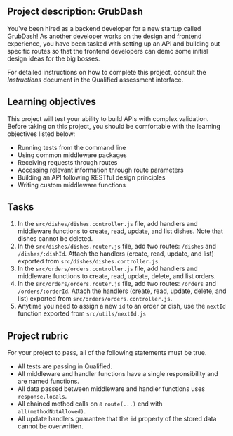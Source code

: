 ## Project description: GrubDash

You've been hired as a backend developer for a new startup called GrubDash! As another developer works on the design and frontend experience, you have been tasked with setting up an API and building out specific routes so that the frontend developers can demo some initial design ideas for the big bosses.

For detailed instructions on how to complete this project, consult the *Instructions* document in the Qualified assessment interface.

## Learning objectives

This project will test your ability to build APIs with complex validation. Before taking on this project, you should be comfortable with the learning objectives listed below:

- Running tests from the command line
- Using common middleware packages
- Receiving requests through routes
- Accessing relevant information through route parameters
- Building an API following RESTful design principles
- Writing custom middleware functions

## Tasks

1. In the `src/dishes/dishes.controller.js` file, add handlers and middleware functions to create, read, update, and list dishes. Note that dishes cannot be deleted.
2. In the `src/dishes/dishes.router.js` file, add two routes: `/dishes` and `/dishes/:dishId`. Attach the handlers (create, read, update, and list) exported from `src/dishes/dishes.controller.js`.
3. In the `src/orders/orders.controller.js` file, add handlers and middleware functions to create, read, update, delete, and list orders.
4. In the `src/orders/orders.router.js` file, add two routes: `/orders` and `/orders/:orderId`. Attach the handlers (create, read, update, delete, and list) exported from `src/orders/orders.controller.js`.
5. Anytime you need to assign a new `id` to an order or dish, use the `nextId` function exported from `src/utils/nextId.js`

## Project rubric

For your project to pass, all of the following statements must be true.

- All tests are passing in Qualified.
- All middleware and handler functions have a single responsibility and are named functions.
- All data passed between middleware and handler functions uses `response.locals`.
- All chained method calls on a `route(...)` end with `all(methodNotAllowed)`.
- All update handlers guarantee that the `id` property of the stored data cannot be overwritten.